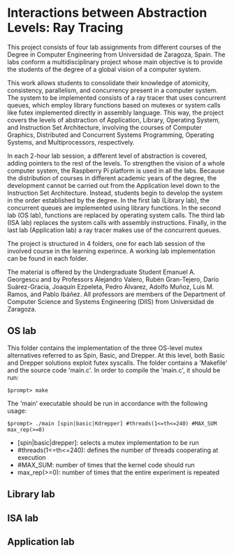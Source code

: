 # Interactions between Abstraction Levels: Ray Tracing

This project consists of four lab assignments from different courses of the Degree in Computer Engineering from Universidad de Zaragoza, Spain. The labs conform a multidisciplinary project whose main objective is to provide the students of the degree of a global vision of a computer system.

This work allows students to consolidate their knowledge of atomicity, consistency, parallelism, and concurrency present in a computer system. The system to be implemented consists of a ray tracer that uses concurrent queues, which employ library functions based on mutexes or system calls like futex implemented directly in assembly language. This way, the project covers the levels of abstraction of Application, Library, Operating System, and Instruction Set Architecture, involving the courses of Computer Graphics, Distributed and Concurrent Systems Programming, Operating Systems, and Multiprocessors, respectively.

In each 2-hour lab session, a different level of abstraction is covered, adding pointers to the rest of the levels. To strengthen the vision of a whole computer system, the Raspberry Pi platform is used in all the labs. Because the distribution of courses in different academic years of the degree, the development cannot be carried out from the Application level down to the Instruction Set Architecture. Instead, students begin to develop the system in the order established by the degree. In the first lab (Library lab), the concurrent queues are implemented using library functions. In the second lab (OS lab), functions are replaced by operating system calls. The third lab (ISA lab) replaces the system calls with assembly instructions. Finally, in the last lab (Application lab) a ray tracer makes use of the concurrent queues.

The project is structured in 4 folders, one for each lab session of the involved course in the learning experince. A working lab implementation can be found in each folder.

The material is offered by the Undergraduate Student Emanuel A. Georgescu and by Professors Alejandro Valero, Rubén Gran-Tejero, Darío Suárez-Gracia, Joaquín Ezpeleta, Pedro Álvarez, Adolfo Muñoz, Luis M. Ramos, and Pablo Ibáñez. All professors are members of the Department of Computer Science and Systems Engineering (DIIS) from Universidad de Zaragoza.

## OS lab

This folder contains the implementation of the three OS-level mutex alternatives referred to as Spin, Basic, and Drepper. At this level, both Basic and Drepper solutions exploit futex 
syscalls. The folder contains a 'Makefile' and the source code 'main.c'. In order to compile the 'main.c', it should be run:

```
$prompt> make 
```

The 'main' executable should be run in accordance with the following usage:

```
$prompt> ./main [spin|basic|Kdrepper] #threads(1<=th<=240) #MAX_SUM max_rep(>=0)
```

* \[spin|basic|drepper\]: selects a mutex implementation to be run
* \#threads(1<=th<=240): defines the number of threads cooperating at execution
* \#MAX\_SUM: number of times that the kernel code should run
* max\_rep(>=0): number of times that the entire experiment is repeated

## Library lab

## ISA lab

## Application lab


